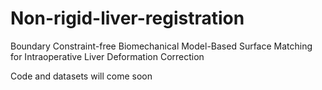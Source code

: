 # Non-rigid-liver-registration
Boundary Constraint-free Biomechanical Model-Based Surface Matching for Intraoperative Liver Deformation Correction

Code and datasets will come soon

